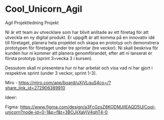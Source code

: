# Cool_Unicorn_Agil
Agil Projektledning Projekt

Ni är ett team av utvecklare som har blivit anlitade av ett företag för att utveckla en ny digital produkt. Er uppgift är att komma på en innovativ idé till företaget, planera hela projektet och skapa en prototyp och demonstrera prototypen för företaget under tre sprintar (tre veckor). 
Ni skall beskriva för kunden hur ni kommer att planera genomförandet, efter att ni lanserat er första prototyp (sprint 3=vecka 3 i kursen).

Dessutom skall ni presentera hur ni har arbetat och visa vad ni har gjort i respektive sprint (under 3 veckor, sprint 1-3). 

Miro - https://miro.com/app/board/uXjVLquS4co=/?share_link_id=272906389910

Ideer: 

Figma: https://www.figma.com/design/a3FcGzsZ8KODMJIlEAQD5U/Cool-unicorn?node-id=0-1&p=f&t=3BOJijXaVjV4qhT4-0
